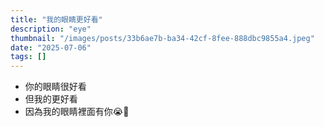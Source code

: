 ```yaml
---
title: "我的眼睛更好看"
description: "eye"
thumbnail: "/images/posts/33b6ae7b-ba34-42cf-8fee-888dbc9855a4.jpeg"
date: "2025-07-06"
tags: []
---
```

- 你的眼睛很好看
- 但我的更好看
- 因為我的眼睛裡面有你😭🫵
